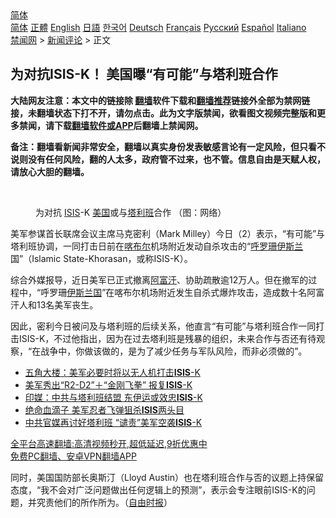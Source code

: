  <!-- 面包屑导航 --> <div class="breadcrumb"><!-- GTranslate: https://gtranslate.io/ -->  <div class="switcher notranslate">  <div class="selected">  <a href="#" onclick="return false;"> 简体</a>  </div>  <div class="option">  <a href="https://www.bannedbook.org" onclick="doGTranslate('zh-CN|zh-CN');jQuery('div.switcher div.selected a').html(jQuery(this).html());return false;" title="简体中文" class="nturl selected"> 简体</a>  <a href="https://www.bannedbook.org/zh-tw/" onclick="doGTranslate('zh-CN|zh-TW');jQuery('div.switcher div.selected a').html(jQuery(this).html());return false;" title="繁體中文" class="nturl"> 正體</a>  <a href="https://www.bannedbook.org/en/" onclick="doGTranslate('zh-CN|en');jQuery('div.switcher div.selected a').html(jQuery(this).html());return false;" title="English" class="nturl"> English</a>  <a href="https://www.bannedbook.org/ja/" onclick="doGTranslate('zh-CN|ja');jQuery('div.switcher div.selected a').html(jQuery(this).html());return false;" title="日本語" class="nturl"> 日語</a>  <a href="https://www.bannedbook.org/ko/" onclick="doGTranslate('zh-CN|ko');jQuery('div.switcher div.selected a').html(jQuery(this).html());return false;" title="한국어" class="nturl"> 한국어</a>  <a href="https://www.bannedbook.org/de/" onclick="doGTranslate('zh-CN|de');jQuery('div.switcher div.selected a').html(jQuery(this).html());return false;" title="Deutsch" class="nturl"> Deutsch</a>  <a href="https://www.bannedbook.org/fr/" onclick="doGTranslate('zh-CN|fr');jQuery('div.switcher div.selected a').html(jQuery(this).html());return false;" title="Français" class="nturl"> Français</a>  <a href="https://www.bannedbook.org/ru/" onclick="doGTranslate('zh-CN|ru');jQuery('div.switcher div.selected a').html(jQuery(this).html());return false;" title="Русский" class="nturl"> Русский</a>  <a href="https://www.bannedbook.org/es/" onclick="doGTranslate('zh-CN|es');jQuery('div.switcher div.selected a').html(jQuery(this).html());return false;" title="Español" class="nturl"> Español</a>  <a href="https://www.bannedbook.org/it/" onclick="doGTranslate('zh-CN|it');jQuery('div.switcher div.selected a').html(jQuery(this).html());return false;" title="Italiano" class="nturl"> Italiano</a>  </div>  </div>      <div class='breadcrumb-sub'><!-- Breadcrumb NavXT 6.3.0 --> <a href="https://www.bannedbook.org/" class="home">禁闻网</a> &gt; <a href="https://www.bannedbook.org/bnews/comments/" class="category">新闻评论</a> &gt; 正文</div></div><h2>为对抗ISIS-K！ 美国曝“有可能”与塔利班合作</h2> <p class="notice"><b>大陆网友注意：本文中的链接除 <a href="https://github.com/bannedbook/fanqiang" >翻墙</a>软件下载和<a href="https://github.com/killgcd/justmysocks/blob/master/README.md">翻墙推荐</a>链接外全部为禁网链接，未翻墙状态下打不开，请勿点击。此为文字版禁闻，欲看图文视频完整版和更多禁闻，请下载<a href="https://github.com/bannedbook/fanqiang">翻墙软件或APP</a>后翻墙上禁闻网。</p><p>备注：翻墙看新闻非常安全，翻墙以真实身份发表敏感言论有一定风险，但只看不说则没有任何风险，翻的人太多，政府管不过来，也不管。信息自由是天赋人权，请放心大胆的翻墙。</b></p>  <div class="entry"> <br /> <figure><a href="https://i1.wp.com/upload-images-bucket-v64rleca837do.s3.eu-west-1.amazonaws.com/wp-content/uploads/2021/09/02064344/Screen-Shot-2021-09-02-at-4.49.15-pm.png?fit=585%2C365&#038;ssl=1" data-caption="为对抗 ISIS-K 美国或与塔利班合作 （图：网络）"></a><figcaption class="wp-caption-text">为对抗 <a href="https://www.bannedbook.org/bnews/tag/isis/" class="st_tag internal_tag" rel="tag" title="标签 ISIS 下的日志">ISIS</a>-K <a href="https://www.bannedbook.org/bnews/tag/%e7%be%8e%e5%9b%bd/" class="st_tag internal_tag" rel="tag" title="标签 美国 下的日志">美国</a>或与<a href="https://www.bannedbook.org/bnews/tag/%e5%a1%94%e5%88%a9%e7%8f%ad/" class="st_tag internal_tag" rel="tag" title="标签 塔利班 下的日志">塔利班</a>合作 （图：网络）</figcaption></figure> <p>美军参谋首长联席会议主席马克密利（Mark Milley）今日（2）表示，“有可能”与塔利班协调，一同打击日前在<a href="https://www.bannedbook.org/bnews/tag/%E5%96%80%E5%B8%83%E5%B0%94/" class="st_tag internal_tag" rel="tag" title="标签 喀布尔 下的日志">喀布尔</a>机场附近发动自杀攻击的“<a href="https://www.bannedbook.org/bnews/tag/%e5%91%bc%e7%bd%97%e7%8f%8a/" class="st_tag internal_tag" rel="tag" title="标签 呼罗珊 下的日志">呼罗珊</a><a href="https://www.bannedbook.org/bnews/tag/%e4%bc%8a%e6%96%af%e5%85%b0/" class="st_tag internal_tag" rel="tag" title="标签 伊斯兰 下的日志">伊斯兰</a>国”（Islamic State-Khorasan，或称ISIS-K）。</p> <p>综合外媒报导，近日美军已正式撤离<a href="https://www.bannedbook.org/bnews/tag/%e9%98%bf%e5%af%8c%e6%b1%97/" class="st_tag internal_tag" rel="tag" title="标签 阿富汗 下的日志">阿富汗</a>、协助疏散逾12万人。但在撤军的过程中，“呼罗珊<a href="https://www.bannedbook.org/bnews/tag/%e4%bc%8a%e6%96%af%e5%85%b0%e5%9b%bd/" class="st_tag internal_tag" rel="tag" title="标签 伊斯兰国 下的日志">伊斯兰国</a>”在喀布尔机场附近发生自杀式爆炸攻击，造成数十名阿富汗人和13名美军丧生。</p>  <p>因此，密利今日被问及与塔利班的后续关系，他直言“有可能”与塔利班合作一同打击ISIS-K，不过他指出，因为在过去塔利班是残暴的组织，未来合作与否还有待观察，“在战争中，你做该做的，是为了减少任务与军队风险，而非必须做的”。</p> <ul class='op-related-articles' title='相关阅读'> <li><a href='https://www.bannedbook.org/bnews/comments/20210901/1617075.html' target='_blank'>五角大楼：美军必要时将以无人机打击<b>ISIS</b>-K</a></li> <li><a href='https://www.bannedbook.org/bnews/worldnews/20210901/1616930.html' target='_blank'>美军秀出“R2-D2”＋“金刚飞拳” 报复<b>ISIS</b>-K</a></li> <li><a href='https://www.bannedbook.org/bnews/topimagenews/20210831/1616613.html' target='_blank'>印媒：中共与塔利班结盟 东伊运或效忠<b>ISIS</b>-K</a></li> <li><a href='https://www.bannedbook.org/bnews/bannedvideo/20210831/1616277.html' target='_blank'>绝命血滴子 美军忍者飞弹狙杀<b>ISIS</b>两头目</a></li> <li><a href='https://www.bannedbook.org/bnews/cnnews/20210831/1616233.html' target='_blank'>中共官媒再讨好塔利班 “谴责”美军空袭<b>ISIS</b>-K</a></li> </ul> <p class="texttj"> <a href="https://github.com/bannedbook/fanqiang/wiki/V2ray%E6%9C%BA%E5%9C%BA" target="_blank">全平台高速翻墙:高清视频秒开,超低延迟,9折优惠中</a><br/> <a href="https://github.com/bannedbook/fanqiang/wiki/%E7%A6%81%E9%97%BB%E7%BD%91%E5%AE%89%E5%8D%93%E7%BF%BB%E5%A2%99%E6%96%B0%E9%97%BBAPP" target="_blank">免费PC翻墙、安卓VPN翻墙APP</a></p> <p>同时，美国国防部长奥斯汀（Lloyd Austin）也在塔利班合作与否的议题上持保留态度，“我不会对广泛问题做出任何逻辑上的预测”，表示会专注眼前ISIS-K的问题，并究责他们的所作所为。（<a href="https://www.bannedbook.org/bnews/tag/%e8%87%aa%e7%94%b1%e6%97%b6%e6%8a%a5/" class="st_tag internal_tag" rel="tag" title="标签 自由时报 下的日志">自由时报</a>）</p><a name='sharetosocial'></a>  <div style="margin-bottom:5px;padding-bottom:5px;clear:both"> <div id="archive-pix-1" class="banner-ads"> <!-- AuctionX Display platform tag START --> <div id="26318x728x90x621x_ADSLOT2" clicktrack="%%CLICK_URL_ESC%%"></div> <!-- AuctionX Display platform tag END --> </div> <div id="archive-pix-2" class="banner-ads"> <!-- AuctionX Display platform tag START --> <div id="26315x300x250x621x_ADSLOT2" clicktrack="%%CLICK_URL_ESC%%"></div> <!-- AuctionX Display platform tag END --> </div> </div>  <div id="archive-pix-1" class="banner-ads"> <!-- AuctionX Display platform tag START --> <div id="26318x728x90x621x_ADSLOT3" clicktrack="%%CLICK_URL_ESC%%"></div> <!-- AuctionX Display platform tag END --> </div> </div><!--END ENTRY--> 